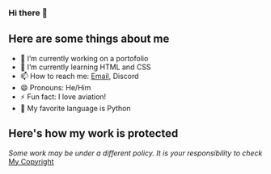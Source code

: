 ### Hi there 👋

## Here are some things about me

- 🔭 I’m currently working on a portofolio
- 🌱 I’m currently learning HTML and CSS
- 📫 How to reach me: [Email](mailto:lewisastondavies1@gmail.com), Discord
- 😄 Pronouns: He/Him
- ⚡ Fun fact: I love aviation!
- 🐍 My favorite language is Python

## Here's how my work is protected
_Some work may be under a different policy. It is your responsibility to check_
[My Copyright](https://github.com/uklewis124/copyright)
